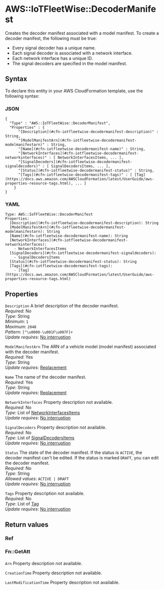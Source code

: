 # AWS::IoTFleetWise::DecoderManifest<a name="aws-resource-iotfleetwise-decodermanifest"></a>

Creates the decoder manifest associated with a model manifest\. To create a decoder manifest, the following must be true:
+ Every signal decoder has a unique name\.
+ Each signal decoder is associated with a network interface\.
+ Each network interface has a unique ID\.
+ The signal decoders are specified in the model manifest\.

## Syntax<a name="aws-resource-iotfleetwise-decodermanifest-syntax"></a>

To declare this entity in your AWS CloudFormation template, use the following syntax:

### JSON<a name="aws-resource-iotfleetwise-decodermanifest-syntax.json"></a>

```
{
  "Type" : "AWS::IoTFleetWise::DecoderManifest",
  "Properties" : {
      "[Description](#cfn-iotfleetwise-decodermanifest-description)" : String,
      "[ModelManifestArn](#cfn-iotfleetwise-decodermanifest-modelmanifestarn)" : String,
      "[Name](#cfn-iotfleetwise-decodermanifest-name)" : String,
      "[NetworkInterfaces](#cfn-iotfleetwise-decodermanifest-networkinterfaces)" : [ NetworkInterfacesItems, ... ],
      "[SignalDecoders](#cfn-iotfleetwise-decodermanifest-signaldecoders)" : [ SignalDecodersItems, ... ],
      "[Status](#cfn-iotfleetwise-decodermanifest-status)" : String,
      "[Tags](#cfn-iotfleetwise-decodermanifest-tags)" : [ [Tag](https://docs.aws.amazon.com/AWSCloudFormation/latest/UserGuide/aws-properties-resource-tags.html), ... ]
    }
}
```

### YAML<a name="aws-resource-iotfleetwise-decodermanifest-syntax.yaml"></a>

```
Type: AWS::IoTFleetWise::DecoderManifest
Properties: 
  [Description](#cfn-iotfleetwise-decodermanifest-description): String
  [ModelManifestArn](#cfn-iotfleetwise-decodermanifest-modelmanifestarn): String
  [Name](#cfn-iotfleetwise-decodermanifest-name): String
  [NetworkInterfaces](#cfn-iotfleetwise-decodermanifest-networkinterfaces): 
    - NetworkInterfacesItems
  [SignalDecoders](#cfn-iotfleetwise-decodermanifest-signaldecoders): 
    - SignalDecodersItems
  [Status](#cfn-iotfleetwise-decodermanifest-status): String
  [Tags](#cfn-iotfleetwise-decodermanifest-tags): 
    - [Tag](https://docs.aws.amazon.com/AWSCloudFormation/latest/UserGuide/aws-properties-resource-tags.html)
```

## Properties<a name="aws-resource-iotfleetwise-decodermanifest-properties"></a>

`Description`  <a name="cfn-iotfleetwise-decodermanifest-description"></a>
A brief description of the decoder manifest\.  
*Required*: No  
*Type*: String  
*Minimum*: `1`  
*Maximum*: `2048`  
*Pattern*: `[^\u0000-\u001F\u007F]+`  
*Update requires*: [No interruption](https://docs.aws.amazon.com/AWSCloudFormation/latest/UserGuide/using-cfn-updating-stacks-update-behaviors.html#update-no-interrupt)

`ModelManifestArn`  <a name="cfn-iotfleetwise-decodermanifest-modelmanifestarn"></a>
The ARN of a vehicle model \(model manifest\) associated with the decoder manifest\.  
*Required*: Yes  
*Type*: String  
*Update requires*: [Replacement](https://docs.aws.amazon.com/AWSCloudFormation/latest/UserGuide/using-cfn-updating-stacks-update-behaviors.html#update-replacement)

`Name`  <a name="cfn-iotfleetwise-decodermanifest-name"></a>
The name of the decoder manifest\.  
*Required*: Yes  
*Type*: String  
*Update requires*: [Replacement](https://docs.aws.amazon.com/AWSCloudFormation/latest/UserGuide/using-cfn-updating-stacks-update-behaviors.html#update-replacement)

`NetworkInterfaces`  <a name="cfn-iotfleetwise-decodermanifest-networkinterfaces"></a>
Property description not available\.  
*Required*: No  
*Type*: List of [NetworkInterfacesItems](aws-properties-iotfleetwise-decodermanifest-networkinterfacesitems.md)  
*Update requires*: [No interruption](https://docs.aws.amazon.com/AWSCloudFormation/latest/UserGuide/using-cfn-updating-stacks-update-behaviors.html#update-no-interrupt)

`SignalDecoders`  <a name="cfn-iotfleetwise-decodermanifest-signaldecoders"></a>
Property description not available\.  
*Required*: No  
*Type*: List of [SignalDecodersItems](aws-properties-iotfleetwise-decodermanifest-signaldecodersitems.md)  
*Update requires*: [No interruption](https://docs.aws.amazon.com/AWSCloudFormation/latest/UserGuide/using-cfn-updating-stacks-update-behaviors.html#update-no-interrupt)

`Status`  <a name="cfn-iotfleetwise-decodermanifest-status"></a>
The state of the decoder manifest\. If the status is `ACTIVE`, the decoder manifest can't be edited\. If the status is marked `DRAFT`, you can edit the decoder manifest\.  
*Required*: No  
*Type*: String  
*Allowed values*: `ACTIVE | DRAFT`  
*Update requires*: [No interruption](https://docs.aws.amazon.com/AWSCloudFormation/latest/UserGuide/using-cfn-updating-stacks-update-behaviors.html#update-no-interrupt)

`Tags`  <a name="cfn-iotfleetwise-decodermanifest-tags"></a>
Property description not available\.  
*Required*: No  
*Type*: List of [Tag](https://docs.aws.amazon.com/AWSCloudFormation/latest/UserGuide/aws-properties-resource-tags.html)  
*Update requires*: [No interruption](https://docs.aws.amazon.com/AWSCloudFormation/latest/UserGuide/using-cfn-updating-stacks-update-behaviors.html#update-no-interrupt)

## Return values<a name="aws-resource-iotfleetwise-decodermanifest-return-values"></a>

### Ref<a name="aws-resource-iotfleetwise-decodermanifest-return-values-ref"></a>

### Fn::GetAtt<a name="aws-resource-iotfleetwise-decodermanifest-return-values-fn--getatt"></a>

#### <a name="aws-resource-iotfleetwise-decodermanifest-return-values-fn--getatt-fn--getatt"></a>

`Arn`  <a name="Arn-fn::getatt"></a>
Property description not available\.

`CreationTime`  <a name="CreationTime-fn::getatt"></a>
Property description not available\.

`LastModificationTime`  <a name="LastModificationTime-fn::getatt"></a>
Property description not available\.